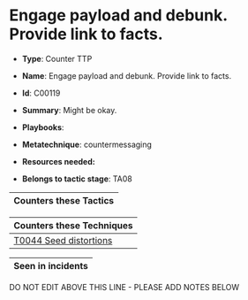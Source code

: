 # Engage payload and debunk. Provide link to facts. 

* **Type**: Counter TTP

* **Name**: Engage payload and debunk. Provide link to facts. 

* **Id**: C00119

* **Summary**: Might be okay. 

* **Playbooks**: 

* **Metatechnique**: countermessaging

* **Resources needed:** 

* **Belongs to tactic stage**: TA08


| Counters these Tactics |
| ---------------------- |



| Counters these Techniques |
| ------------------------- |
| [T0044 Seed distortions](../techniques/T0044.md) |



| Seen in incidents |
| ----------------- |


DO NOT EDIT ABOVE THIS LINE - PLEASE ADD NOTES BELOW
